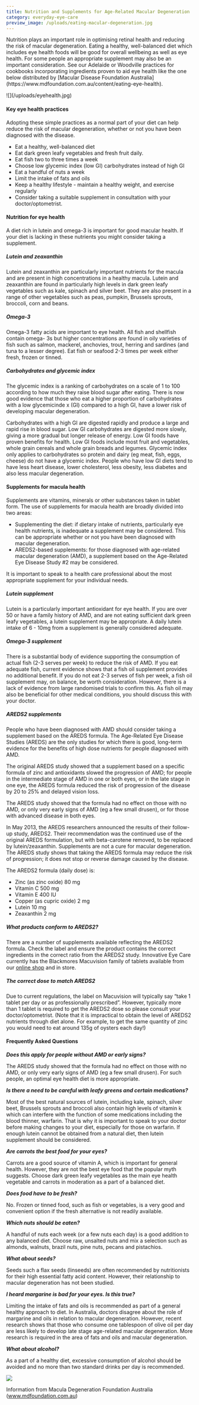 ```yaml
---
title: Nutrition and Supplements for Age-Related Macular Degeneration
category: everyday-eye-care
preview_image: /uploads/eating-macular-degeneration.jpg
---
```


<div class="employee-heading">
<p>Nutrition plays an important role in optimising retinal health and reducing the risk of macular degeneration. Eating a healthy, well-balanced diet which includes eye health foods will be good for overall wellbeing as well as eye health. For some people an appropriate supplement may also be an important consideration. See our Adelaide or Woodville practices for cookbooks incorporating ingredients proven to aid eye health like the one below distributed by [Macular Disease Foundation Australia](https://www.mdfoundation.com.au/content/eating-eye-health).</p>
![](/uploads/eyehealth.jpg)
</div>

#### Key eye health practices

Adopting these simple practices as a normal part of your diet can help reduce the risk of macular degeneration, whether or not you have been diagnosed with the disease. 

  * Eat a healthy, well-balanced diet 
  * Eat dark green leafy vegetables and fresh fruit daily. 
  * Eat fish two to three times a week 
  * Choose low glycemic index (low GI) carbohydrates instead of high GI 
  * Eat a handful of nuts a week 
  * Limit the intake of fats and oils 
  * Keep a healthy lifestyle - maintain a healthy weight, and exercise regularly 
  * Consider taking a suitable supplement in consultation with your doctor/optometrist.

#### Nutrition for eye health

A diet rich in lutein and omega-3 is important for good macular health. If your diet is lacking in these nutrients you might consider taking a supplement.

##### Lutein and zeaxanthin

Lutein and zeaxanthin are particularly important nutrients for the macula and are present in high concentrations in a healthy macula. Lutein and zeaxanthin are found in particularly high levels in dark green leafy vegetables such as kale, spinach and silver beet. They are also present in a range of other vegetables such as peas, pumpkin, Brussels sprouts, broccoli, corn and beans.

##### Omega-3

Omega-3 fatty acids are important to eye health. All fish and shellfish contain omega- 3s but higher concentrations are found in oily varieties of fish such as salmon, mackerel, anchovies, trout, herring and sardines (and tuna to a lesser degree). Eat fish or seafood 2-3 times per week either fresh, frozen or tinned.

##### Carbohydrates and glycemic index

The glycemic index is a ranking of carbohydrates on a scale of 1 to 100 according to how much they raise blood sugar after eating. There is now good evidence that those who eat a higher proportion of carbohydrates with a low glycemicinde x (GI) compared to a high GI, have a lower risk of developing macular degeneration.

Carbohydrates with a high GI are digested rapidly and produce a large and rapid rise in blood sugar. Low GI carbohydrates are digested more slowly, giving a more gradual but longer release of energy. Low GI foods have proven benefits for health. Low GI foods include most fruit and vegetables, whole grain cereals and whole grain breads and legumes. Glycemic index only applies to carbohydrates so protein and dairy (eg meat, fish, eggs, cheese) do not have a glycemic index. People who have low GI diets tend to have less heart disease, lower cholesterol, less obesity, less diabetes and also less macular degeneration.

#### Supplements for macula health

Supplements are vitamins, minerals or other substances taken in tablet form. The use of supplements for macula health are broadly divided into two areas: 

  * Supplementing the diet: if dietary intake of nutrients, particularly eye health nutrients, is inadequate a supplement may be considered. This can be appropriate whether or not you have been diagnosed with macular degeneration. 
  * AREDS2-based supplements: for those diagnosed with age-related macular degeneration (AMD), a supplement based on the Age-Related Eye Disease Study #2 may be considered.

It is important to speak to a health care professional about the most appropriate supplement for your individual needs.

##### Lutein supplement

Lutein is a particularly important antioxidant for eye health. If you are over 50 or have a family history of AMD, and are not eating sufficient dark green leafy vegetables, a lutein supplement may be appropriate. A daily lutein intake of 6 - 10mg from a supplement is generally considered adequate.

##### Omega-3 supplement

There is a substantial body of evidence supporting the consumption of actual fish (2-3 serves per week) to reduce the risk of AMD. If you eat adequate fish, current evidence shows that a fish oil supplement provides no additional benefit. If you do not eat 2-3 serves of fish per week, a fish oil supplement may, on balance, be worth consideration. However, there is a lack of evidence from large randomised trials to confirm this. As fish oil may also be beneficial for other medical conditions, you should discuss this with your doctor.

##### AREDS2 supplements

People who have been diagnosed with AMD should consider taking a supplement based on the AREDS formula. The Age-Related Eye Disease Studies (AREDS) are the only studies for which there is good, long-term evidence for the benefits of high dose nutrients for people diagnosed with AMD.

The original AREDS study showed that a supplement based on a specific formula of zinc and antioxidants slowed the progression of AMD; for people in the intermediate stage of AMD in one or both eyes, or in the late stage in one eye, the AREDS formula reduced the risk of progression of the disease by 20 to 25% and delayed vision loss.

The AREDS study showed that the formula had no effect on those with no AMD, or only very early signs of AMD (eg a few small drusen), or for those with advanced disease in both eyes.

In May 2013, the AREDS researchers announced the results of their follow-up study, AREDS2. Their recommendation was the continued use of the original AREDS formulation, but with beta-carotene removed, to be replaced by lutein/zeaxanthin. Supplements are not a cure for macular degeneration. The AREDS study shows that taking the AREDS formula may reduce the risk of progression; it does not stop or reverse damage caused by the disease.

The AREDS2 formula (daily dose) is:

  * Zinc (as zinc oxide) 80 mg
  * Vitamin C 500 mg
  * Vitamin E 400 IU
  * Copper (as cupric oxide) 2 mg
  * Lutein 10 mg
  * Zeaxanthin 2 mg

##### What products conform to AREDS2?

There are a number of supplements available reflecting the AREDS2 formula. Check the label and ensure the product contains the correct ingredients in the correct ratio from the AREDS2 study. Innovative Eye Care currently has the Blackmores Macuvision family of tablets available from our [online shop](http://eyesolutions.com.au/collections/nutrition/products/blackmores-macu-vision) and in store.

##### The correct dose to match AREDS2

Due to current regulations, the label on Macuvision will typically say “take 1 tablet per day or as professionally prescribed”. However, typically more than 1 tablet is required to get the AREDS2 dose so please consult your doctor/optometrist. (Note that it is impractical to obtain the level of AREDS2 nutrients through diet alone. For example, to get the same quantity of zinc you would need to eat around 135g of oysters each day!)

#### Frequently Asked Questions

<b><i>Does this apply for people without AMD or early signs?</i></b>

The AREDS study showed that the formula had no effect on those with no AMD, or only very early signs of AMD (eg a few small drusen). For such people, an optimal eye health diet is more appropriate.

<b><i>Is there a need to be careful with leafy greens and certain medications?</i></b>

Most of the best natural sources of lutein, including kale, spinach, silver beet, Brussels sprouts and broccoli also contain high levels of vitamin k which can interfere with the function of some medications including the blood thinner, warfarin. That is why it is important to speak to your doctor before making changes to your diet, especially for those on warfarin. If enough lutein cannot be obtained from a natural diet, then lutein supplement should be considered.

<b><i>Are carrots the best food for your eyes?</i></b>

Carrots are a good source of vitamin A, which is important for general health. However, they are not the best eye food that the popular myth suggests. Choose dark green leafy vegetables as the main eye health vegetable and carrots in moderation as a part of a balanced diet.

<b><i>Does food have to be fresh?</i></b>

No. Frozen or tinned food, such as fish or vegetables, is a very good and convenient option if the fresh alternative is not readily available.

<b><i>Which nuts should be eaten?</i></b>

A handful of nuts each week (or a few nuts each day) is a good addition to any balanced diet. Choose raw, unsalted nuts and mix a selection such as almonds, walnuts, brazil nuts, pine nuts, pecans and pistachios.

<b><i>What about seeds?</i></b>

Seeds such a flax seeds (linseeds) are often recommended by nutritionists for their high essential fatty acid content. However, their relationship to macular degeneration has not been studied.

<b><i>I heard margarine is bad for your eyes. Is this true?</i></b>

Limiting the intake of fats and oils is recommended as part of a general healthy approach to diet. In Australia, doctors disagree about the role of margarine and oils in relation to macular degeneration. However, recent research shows that those who consume one tablespoon of olive oil per day are less likely to develop late stage age-related macular degeneration. More research is required in the area of fats and oils and macular degeneration.

<b><i>What about alcohol?</i></b>

As a part of a healthy diet, excessive consumption of alcohol should be avoided and no more than two standard drinks per day is recommended.

![](https://d1hd12f7n4y2a6.cloudfront.net/innovative-eye-care%2F96206402-0af6-4788-a719-f9a60e18893a_macular+degeneration+foundation.gif)

Information from Macula Degeneration Foundation Australia (www.mdfoundation.com.au)
